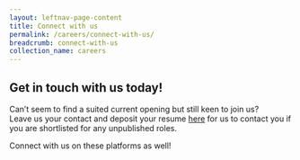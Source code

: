 ```yaml
---
layout: leftnav-page-content
title: Connect with us
permalink: /careers/connect-with-us/
breadcrumb: connect-with-us
collection_name: careers
---
```

## Get in touch with us today!
  
Can’t seem to find a suited current opening but still keen to join us?   
Leave us your contact and deposit your resume [here][1] for us to contact you if you are shortlisted for any unpublished roles.  

Connect with us on these platforms as well!  
<a href="https://www.facebook.com/sentosaofficial"><span class="sgds-icon sgds-icon-facebook is-size-4" title="Facebook"></a>
<a href="https://twitter.com/Sentosa_Island"><span class="sgds-icon sgds-icon-twitter is-size-4" title="Twitter"></a>
<a href="https://www.youtube.com/user/SentosaTV"><span class="sgds-icon sgds-icon-youtube is-size-4" title="Youtube"></a>
<a href="https://www.instagram.com/sentosa_island/"><span class="sgds-icon sgds-icon-instagram is-size-4" title="Instagram"></a>
<a href="https://www.linkedin.com/company/sentosa-development-corporation"><span class="sgds-icon sgds-icon-linkedin is-size-4" title="LinkedIn"></a>

[1]: <https://form.gov.sg/#!/5dbb9938895bd600128339aa>
